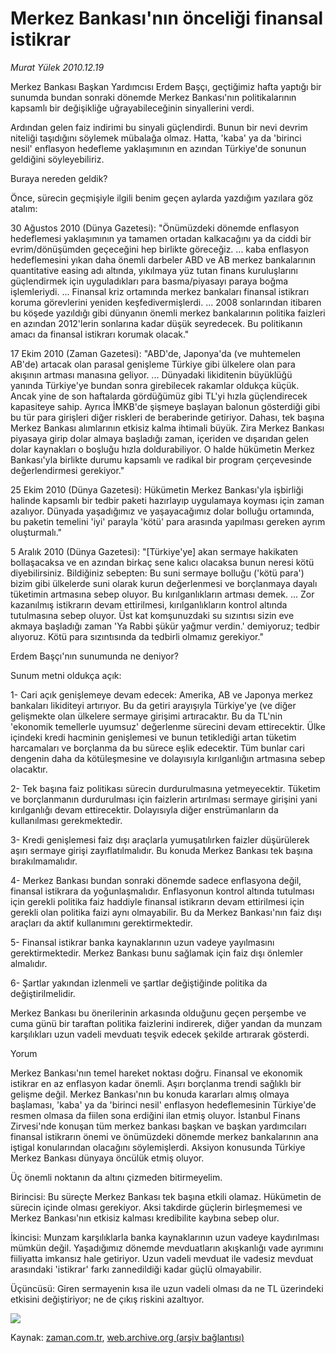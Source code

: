 # Merkez Bankası'nın önceliği finansal istikrar

*Murat Yülek 2010.12.19*

<td class="columnist-detail">
<p>Merkez Bankası Başkan Yardımcısı Erdem Başçı, geçtiğimiz hafta yaptığı bir sunumda bundan sonraki dönemde Merkez Bankası'nın politikalarının kapsamlı bir değişikliğe uğrayabileceğinin sinyallerini verdi.</p>
<p>
<div id="haberMetinDiv">
<p>Ardından gelen faiz indirimi bu sinyali güçlendirdi. Bunun bir nevi devrim niteliği taşıdığını söylemek mübalağa olmaz. Hatta, 'kaba' ya da 'birinci nesil' enflasyon hedefleme yaklaşımının en azından Türkiye'de sonunun geldiğini söyleyebiliriz.
<p>Buraya nereden geldik?
<p>Önce, sürecin geçmişiyle ilgili benim geçen aylarda yazdığım yazılara göz atalım: 
<p>30 Ağustos 2010 (Dünya Gazetesi): "Önümüzdeki dönemde enflasyon hedeflemesi yaklaşımının ya tamamen ortadan kalkacağını ya da ciddi bir evrim/dönüşümden geçeceğini hep birlikte göreceğiz. ... kaba enflasyon hedeflemesini yıkan daha önemli darbeler ABD ve AB merkez bankalarının quantitative easing adı altında, yıkılmaya yüz tutan finans kuruluşlarını güçlendirmek için uyguladıkları para basma/piyasayı paraya boğma işlemleriydi. ... Finansal kriz ortamında merkez bankaları finansal istikrarı koruma görevlerini yeniden keşfedivermişlerdi. ... 2008 sonlarından itibaren bu köşede yazıldığı gibi dünyanın önemli merkez bankalarının politika faizleri en azından 2012'lerin sonlarına kadar düşük seyredecek. Bu politikanın amacı da finansal istikrarı korumak olacak."
<p>17 Ekim 2010 (Zaman Gazetesi): "ABD'de, Japonya'da (ve muhtemelen AB'de) artacak olan parasal genişleme Türkiye gibi ülkelere olan para akışının artması manasına geliyor. ... Dünyadaki likiditenin büyüklüğü yanında Türkiye'ye bundan sonra girebilecek rakamlar oldukça küçük. Ancak yine de son haftalarda gördüğümüz gibi TL'yi hızla güçlendirecek kapasiteye sahip. Ayrıca İMKB'de şişmeye başlayan balonun gösterdiği gibi bu tür para girişleri diğer riskleri de beraberinde getiriyor. Dahası, tek başına Merkez Bankası alımlarının etkisiz kalma ihtimali büyük. Zira Merkez Bankası piyasaya girip dolar almaya başladığı zaman, içeriden ve dışarıdan gelen dolar kaynakları o boşluğu hızla doldurabiliyor. O halde hükümetin Merkez Bankası'yla birlikte durumu kapsamlı ve radikal bir program çerçevesinde değerlendirmesi gerekiyor."
<p>25 Ekim 2010 (Dünya Gazetesi): Hükümetin Merkez Bankası'yla işbirliği halinde kapsamlı bir tedbir paketi hazırlayıp uygulamaya koyması için zaman azalıyor. Dünyada yaşadığımız ve yaşayacağımız dolar bolluğu ortamında, bu paketin temelini 'iyi' parayla 'kötü' para arasında yapılması gereken ayrım oluşturmalı."
<p>5 Aralık 2010 (Dünya Gazetesi): "[Türkiye'ye] akan sermaye hakikaten bollaşacaksa ve en azından birkaç sene kalıcı olacaksa bunun neresi kötü diyebilirsiniz. Bildiğiniz sebepten: Bu suni sermaye bolluğu ('kötü para') bizim gibi ülkelerde suni olarak kurun değerlenmesi ve borçlanmaya dayalı tüketimin artmasına sebep oluyor. Bu kırılganlıkların artması demek. ... Zor kazanılmış istikrarın devam ettirilmesi, kırılganlıkların kontrol altında tutulmasına sebep oluyor. Üst kat komşunuzdaki su sızıntısı sizin eve akmaya başladığı zaman 'Ya Rabbi şükür yağmur verdin.' demiyoruz; tedbir alıyoruz. Kötü para sızıntısında da tedbirli olmamız gerekiyor." 
<p>Erdem Başçı'nın sunumunda ne deniyor?
<p>Sunum metni oldukça açık:
<p>1- Cari açık genişlemeye devam edecek: Amerika, AB ve Japonya merkez bankaları likiditeyi artırıyor. Bu da getiri arayışıyla Türkiye'ye (ve diğer gelişmekte olan ülkelere sermaye girişimi artıracaktır. Bu da TL'nin 'ekonomik temellerle uyumsuz' değerlenme sürecini devam ettirecektir. Ülke içindeki kredi hacminin genişlemesi ve bunun tetiklediği artan tüketim harcamaları ve borçlanma da bu sürece eşlik edecektir. Tüm bunlar cari dengenin daha da kötüleşmesine ve dolayısıyla kırılganlığın artmasına sebep olacaktır.
<p>2- Tek başına faiz politikası sürecin durdurulmasına yetmeyecektir. Tüketim ve borçlanmanın durdurulması için faizlerin artırılması sermaye girişini yani kırılganlığı devam ettirecektir. Dolayısıyla diğer enstrümanların da kullanılması gerekmektedir.
<p>3- Kredi genişlemesi faiz dışı araçlarla yumuşatılırken faizler düşürülerek aşırı sermaye girişi zayıflatılmalıdır. Bu konuda Merkez Bankası tek başına bırakılmamalıdır.
<p>4- Merkez Bankası bundan sonraki dönemde sadece enflasyona değil, finansal istikrara da yoğunlaşmalıdır. Enflasyonun kontrol altında tutulması için gerekli politika faiz haddiyle finansal istikrarın devam ettirilmesi için gerekli olan politika faizi aynı olmayabilir. Bu da Merkez Bankası'nın faiz dışı araçları da aktif kullanımını gerektirmektedir.
<p>5- Finansal istikrar banka kaynaklarının uzun vadeye yayılmasını gerektirmektedir. Merkez Bankası bunu sağlamak için faiz dışı önlemler almalıdır.
<p>6- Şartlar yakından izlenmeli ve şartlar değiştiğinde politika da değiştirilmelidir.
<p>Merkez Bankası bu önerilerinin arkasında olduğunu geçen perşembe ve cuma günü bir taraftan politika faizlerini indirerek, diğer yandan da munzam karşılıkları uzun vadeli mevduatı teşvik edecek şekilde artırarak gösterdi.
<p>Yorum
<p>Merkez Bankası'nın temel hareket noktası doğru. Finansal ve ekonomik istikrar en az enflasyon kadar önemli. Aşırı borçlanma trendi sağlıklı bir gelişme değil. Merkez Bankası'nın bu konuda kararları almış olmaya başlaması, 'kaba' ya da 'birinci nesil' enflasyon hedeflemesinin Türkiye'de resmen olmasa da fiilen sona erdiğini ilan etmiş oluyor. İstanbul Finans Zirvesi'nde konuşan tüm merkez bankası başkan ve başkan yardımcıları finansal istikrarın önemi ve önümüzdeki dönemde merkez bankalarının ana iştigal konularından olacağını söylemişlerdi. Aksiyon konusunda Türkiye Merkez Bankası dünyaya öncülük etmiş oluyor.
<p>Üç önemli noktanın da altını çizmeden bitirmeyelim.
<p>Birincisi: Bu süreçte Merkez Bankası tek başına etkili olamaz. Hükümetin de sürecin içinde olması gerekiyor. Aksi takdirde güçlerin birleşmemesi ve Merkez Bankası'nın etkisiz kalması kredibilite kaybına sebep olur.
<p>İkincisi: Munzam karşılıklarla banka kaynaklarının uzun vadeye kaydırılması mümkün değil. Yaşadığımız dönemde mevduatların akışkanlığı vade ayrımını fiiliyatta imkansız hale getiriyor. Uzun vadeli mevduat ile vadesiz mevduat arasındaki 'istikrar' farkı zannedildiği kadar güçlü olmayabilir.
<p>Üçüncüsü: Giren sermayenin kısa ile uzun vadeli olması da ne TL üzerindeki etkisini değiştiriyor; ne de çıkış riskini azaltıyor. 

<p><img border="0" src="http://web.archive.org/web/20101221002519im_/http://medya.zaman.com.tr/2010/12/19/murat.jpg"/></p></p></p></p></p></p></p></p></p></p></p></p></p></p></p></p></p></p></p></p></p></p></p></div>
</p>
<a href="http://web.archive.org/web/20101221002519/mailto:m.yulek@zaman.com.tr">
</a></td>

Kaynak: [zaman.com.tr](http://zaman.com.tr/yazar.do?yazino=1067079), [web.archive.org (arşiv bağlantısı)](http://web.archive.org/web/20101221002519/http://zaman.com.tr:80/yazar.do?yazino=1067079)
